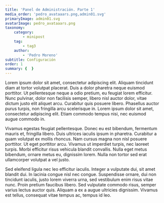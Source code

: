 ```yaml
---
title: 'Panel de Administración. Parte 1'
media_order: 'pedro_avataaars.png,admin01.svg'
primaryImage: admin01.svg
avatarImage: pedro_avataaars.png
taxonomy:
    category:
        - minipost
    tag:
        - tag3
    author:
        - 'Pedro Moreno'
subtitle: Configuración
order: 1
summary: {  }
---
```


Lorem ipsum dolor sit amet, consectetur adipiscing elit. Aliquam tincidunt diam at tortor volutpat placerat. Duis a dolor pharetra neque euismod porttitor. Ut pellentesque neque a odio pretium, eu feugiat lorem efficitur. Nunc pulvinar, dolor non facilisis semper, libero nisl auctor dolor, vitae dictum justo elit aliquet arcu. Curabitur quis posuere libero. Phasellus auctor purus turpis, non fringilla arcu scelerisque in. Lorem ipsum dolor sit amet, consectetur adipiscing elit. Etiam commodo tempus nisi, nec euismod augue commodo in.

Vivamus egestas feugiat pellentesque. Donec eu est bibendum, fermentum mauris et, fringilla libero. Duis ultrices iaculis ipsum in pharetra. Curabitur a quam volutpat ex mollis rhoncus. Nam cursus magna non nisl posuere porttitor. Ut eget porttitor arcu. Vivamus ut imperdiet turpis, nec laoreet turpis. Morbi efficitur risus vehicula blandit convallis. Nulla eget metus bibendum, ornare metus eu, dignissim lorem. Nulla non tortor sed erat ullamcorper volutpat a vel justo.

Sed eleifend ligula nec leo efficitur iaculis. Integer a vulputate dui, sit amet blandit dui. In lacinia congue nisl nec congue. Suspendisse ornare, dui non tincidunt iaculis, justo lorem viverra urna, sed vestibulum enim risus vitae nunc. Proin pretium faucibus libero. Sed vulputate commodo risus, semper varius lectus auctor quis. Aliquam a ex a augue ultricies dignissim. Vivamus est tellus, consequat vitae tempus ac, tempus id leo.
